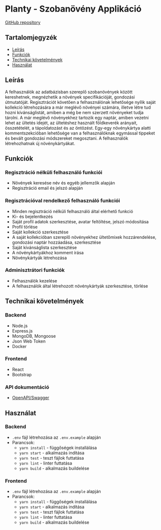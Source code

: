 # Planty - Szobanövény Applikáció   
[GitHub repository](https://github.com/green-fox-academy/noroon-masterwork)


## Tartalomjegyzék
* [Leírás](#leírás)
* [Funkciók](#funkciók)
* [Technikai követelmények](#technikai-követelmények)
* [Használat](#használat)


## Leírás
A felhasználók az adatbázisban szereplő szobanövények között kereshetnek, megnézhetik a növények specifikációját, gondozási útmutatóját.
Regisztrációt követően a felhasználónak lehetősége nyílik saját kollekció létrehozására a már meglévő növényei számára, illetve létre tud hozni kívánságlistát, amiben a még be nem szerzett növényeket tudja tárolni. A már meglévő növényekhez tartozik egy naptár, amiben vezetni lehet az ültetés idejét, az ültetéshez használt földkeverék arányait, összetételét, a tápoldatozást és az öntözést. Egy-egy növénykártya alatti kommentszekcióban lehetősége van a felhasználóknak egymással tippeket és bevált gondozási módszereket megosztani.
A felhasználók létrehozhatnak új növénykártyákat.


## Funkciók

### Regisztráció nélküli felhasználó funkciói
- Növények keresése név és egyéb jellemzők alapján
- Regisztráció email és jelszó alapján

### Regisztrációval rendelkező felhasználó funkciói
- Minden regisztráció nélküli felhasználó által elérhető funkció
- Ki- és bejelentkezés
- Saját profil adatok szerkesztése, avatar feltöltése, jelszó módosítása
- Profil törlése
- Saját kollekció szerkesztése
- A saját kollekcióban szereplő növényekhez ültetőmixek hozzárendelése, gondozási naptár hozzáadása, szerkesztése  
- Saját kívánságlista szerkesztése
- A növénykártyákhoz komment írása
- Növénykártyák létrehozása

### Adminisztrátori funkciók
- Felhasználók kezelése
- A felhasználók által létrehozott növénykártyák szerkesztése, törlése


## Technikai követelmények

### Backend
- Node.js
- Express.js
- MongoDB, Mongoose
- Json Web Token
- Docker

### Frontend
- React
- Bootstrap


### API dokumentáció
- [OpenAPI/Swagger](open-api-doc)


## Használat

### Backend
- `.env` fájl létrehozása az `.env.example` alapján
- Parancsok:
  - `yarn install` - függőségek installálása
  - `yarn start` - alkalmazás indítása
  - `yarn test` - teszt fájlok futtatása
  - `yarn lint` - linter futtatása
  - `yarn build` - alkalmazás buildelése

### Frontend
- `.env` fájl létrehozása az `.env.example` alapján
- Parancsok:
  - `yarn install` - függőségek installálása
  - `yarn start` - alkalmazás indítása
  - `yarn test` - teszt fájlok futtatása
  - `yarn lint` - linter futtatása
  - `yarn build` - alkalmazás buildelése
